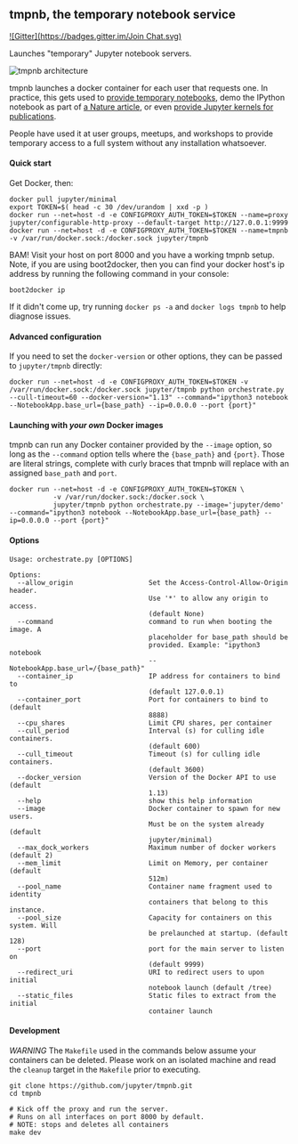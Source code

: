 ## tmpnb, the temporary notebook service

[![Gitter](https://badges.gitter.im/Join Chat.svg)](https://gitter.im/jupyter/tmpnb?utm_source=badge&utm_medium=badge&utm_campaign=pr-badge&utm_content=badge)

Launches "temporary" Jupyter notebook servers.

![tmpnb architecture](https://cloud.githubusercontent.com/assets/836375/5911140/c53e3978-a587-11e4-86a5-695469ef23a5.png)

tmpnb launches a docker container for each user that requests one. In practice, this gets used to [provide temporary notebooks](https://tmpnb.org), demo the IPython notebook as part of [a Nature article](http://www.nature.com/news/interactive-notebooks-sharing-the-code-1.16261), or even [provide Jupyter kernels for publications](http://odewahn.github.io/publishing-workflows-for-jupyter/#1).

People have used it at user groups, meetups, and workshops to provide temporary access to a full system without any installation whatsoever.

#### Quick start

Get Docker, then:

```
docker pull jupyter/minimal
export TOKEN=$( head -c 30 /dev/urandom | xxd -p )
docker run --net=host -d -e CONFIGPROXY_AUTH_TOKEN=$TOKEN --name=proxy jupyter/configurable-http-proxy --default-target http://127.0.0.1:9999
docker run --net=host -d -e CONFIGPROXY_AUTH_TOKEN=$TOKEN --name=tmpnb -v /var/run/docker.sock:/docker.sock jupyter/tmpnb
```

BAM! Visit your host on port 8000 and you have a working tmpnb setup. Note, if you are using boot2docker, then you can find your docker host's ip address by running the following command in your console:

```
boot2docker ip
```

If it didn't come up, try running `docker ps -a` and `docker logs tmpnb` to help diagnose issues.

#### Advanced configuration

If you need to set the `docker-version` or other options, they can be passed to `jupyter/tmpnb` directly:

```
docker run --net=host -d -e CONFIGPROXY_AUTH_TOKEN=$TOKEN -v /var/run/docker.sock:/docker.sock jupyter/tmpnb python orchestrate.py --cull-timeout=60 --docker-version="1.13" --command="ipython3 notebook --NotebookApp.base_url={base_path} --ip=0.0.0.0 --port {port}"
```

#### Launching with *your own* Docker images

tmpnb can run any Docker container provided by the `--image` option, so long as the `--command` option tells where the `{base_path}` and `{port}`. Those are literal strings, complete with curly braces that tmpnb will replace with an assigned `base_path` and `port`.

```
docker run --net=host -d -e CONFIGPROXY_AUTH_TOKEN=$TOKEN \
           -v /var/run/docker.sock:/docker.sock \
           jupyter/tmpnb python orchestrate.py --image='jupyter/demo' --command="ipython3 notebook --NotebookApp.base_url={base_path} --ip=0.0.0.0 --port {port}"
```

#### Options

```
Usage: orchestrate.py [OPTIONS]

Options:
  --allow_origin                   Set the Access-Control-Allow-Origin header.
                                   Use '*' to allow any origin to access.
                                   (default None)
  --command                        command to run when booting the image. A
                                   placeholder for base_path should be
                                   provided. Example: "ipython3 notebook
                                   --NotebookApp.base_url=/{base_path}"
  --container_ip                   IP address for containers to bind to
                                   (default 127.0.0.1)
  --container_port                 Port for containers to bind to (default
                                   8888)
  --cpu_shares                     Limit CPU shares, per container
  --cull_period                    Interval (s) for culling idle containers.
                                   (default 600)
  --cull_timeout                   Timeout (s) for culling idle containers.
                                   (default 3600)
  --docker_version                 Version of the Docker API to use (default
                                   1.13)
  --help                           show this help information
  --image                          Docker container to spawn for new users.
                                   Must be on the system already (default
                                   jupyter/minimal)
  --max_dock_workers               Maximum number of docker workers (default 2)
  --mem_limit                      Limit on Memory, per container (default
                                   512m)
  --pool_name                      Container name fragment used to identity
                                   containers that belong to this instance.
  --pool_size                      Capacity for containers on this system. Will
                                   be prelaunched at startup. (default 128)
  --port                           port for the main server to listen on
                                   (default 9999)
  --redirect_uri                   URI to redirect users to upon initial
                                   notebook launch (default /tree)
  --static_files                   Static files to extract from the initial
                                   container launch
```

#### Development

*WARNING* The `Makefile` used in the commands below assume your
containers can be deleted.  Please work on an isolated machine and read
the `cleanup` target in the `Makefile` prior to executing.

```
git clone https://github.com/jupyter/tmpnb.git
cd tmpnb

# Kick off the proxy and run the server.
# Runs on all interfaces on port 8000 by default.
# NOTE: stops and deletes all containers
make dev
```
